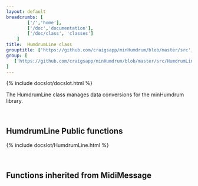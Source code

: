 ```yaml
---
layout: default
breadcrumbs: [
		['/','home'], 
		['/doc','documentation'], 
		['/doc/class', 'classes']
	]
title:  HumdrumLine class
grouptitle: ['https://github.com/craigsapp/minHumdrum/blob/master/src', 'Source Code']
group: [
   ['https://github.com/craigsapp/minHumdrum/blob/master/src/HumdrumLine.cpp', 'HumdrumLine.cpp'],
]
---
```


{% include docslot/docslot.html %}

The HumdrumLine class manages data conversions for the minHumdrum library.

&nbsp;

HumdrumLine Public functions
----------------------------

{% include docslot/HumdrumLine.html %}

&nbsp;

Functions inherited from <span class="class-link">MidiMessage</span>
---------------------------------------------------------------



